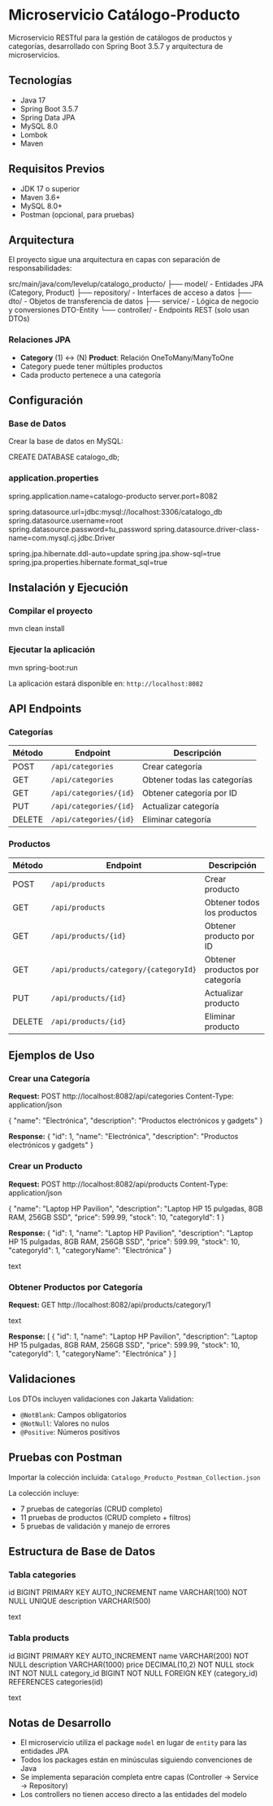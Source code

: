 # Microservicio Catálogo-Producto

Microservicio RESTful para la gestión de catálogos de productos y categorías, desarrollado con Spring Boot 3.5.7 y arquitectura de microservicios.

## Tecnologías

- Java 17
- Spring Boot 3.5.7
- Spring Data JPA
- MySQL 8.0
- Lombok
- Maven

## Requisitos Previos

- JDK 17 o superior
- Maven 3.6+
- MySQL 8.0+
- Postman (opcional, para pruebas)

## Arquitectura

El proyecto sigue una arquitectura en capas con separación de responsabilidades:

src/main/java/com/levelup/catalogo_producto/
├── model/ - Entidades JPA (Category, Product)
├── repository/ - Interfaces de acceso a datos
├── dto/ - Objetos de transferencia de datos
├── service/ - Lógica de negocio y conversiones DTO-Entity
└── controller/ - Endpoints REST (solo usan DTOs)

### Relaciones JPA

- **Category** (1) ↔ (N) **Product**: Relación OneToMany/ManyToOne
- Category puede tener múltiples productos
- Cada producto pertenece a una categoría

## Configuración

### Base de Datos

Crear la base de datos en MySQL:

CREATE DATABASE catalogo_db;

### application.properties

spring.application.name=catalogo-producto
server.port=8082

spring.datasource.url=jdbc:mysql://localhost:3306/catalogo_db
spring.datasource.username=root
spring.datasource.password=tu_password
spring.datasource.driver-class-name=com.mysql.cj.jdbc.Driver

spring.jpa.hibernate.ddl-auto=update
spring.jpa.show-sql=true
spring.jpa.properties.hibernate.format_sql=true

## Instalación y Ejecución

### Compilar el proyecto

mvn clean install

### Ejecutar la aplicación

mvn spring-boot:run

La aplicación estará disponible en: `http://localhost:8082`

## API Endpoints

### Categorías

| Método | Endpoint               | Descripción                  |
| ------ | ---------------------- | ---------------------------- |
| POST   | `/api/categories`      | Crear categoría              |
| GET    | `/api/categories`      | Obtener todas las categorías |
| GET    | `/api/categories/{id}` | Obtener categoría por ID     |
| PUT    | `/api/categories/{id}` | Actualizar categoría         |
| DELETE | `/api/categories/{id}` | Eliminar categoría           |

### Productos

| Método | Endpoint                              | Descripción                     |
| ------ | ------------------------------------- | ------------------------------- |
| POST   | `/api/products`                       | Crear producto                  |
| GET    | `/api/products`                       | Obtener todos los productos     |
| GET    | `/api/products/{id}`                  | Obtener producto por ID         |
| GET    | `/api/products/category/{categoryId}` | Obtener productos por categoría |
| PUT    | `/api/products/{id}`                  | Actualizar producto             |
| DELETE | `/api/products/{id}`                  | Eliminar producto               |

## Ejemplos de Uso

### Crear una Categoría

**Request:**
POST http://localhost:8082/api/categories
Content-Type: application/json

{
"name": "Electrónica",
"description": "Productos electrónicos y gadgets"
}

**Response:**
{
"id": 1,
"name": "Electrónica",
"description": "Productos electrónicos y gadgets"
}

### Crear un Producto

**Request:**
POST http://localhost:8082/api/products
Content-Type: application/json

{
"name": "Laptop HP Pavilion",
"description": "Laptop HP 15 pulgadas, 8GB RAM, 256GB SSD",
"price": 599.99,
"stock": 10,
"categoryId": 1
}

**Response:**
{
"id": 1,
"name": "Laptop HP Pavilion",
"description": "Laptop HP 15 pulgadas, 8GB RAM, 256GB SSD",
"price": 599.99,
"stock": 10,
"categoryId": 1,
"categoryName": "Electrónica"
}

text

### Obtener Productos por Categoría

**Request:**
GET http://localhost:8082/api/products/category/1

text

**Response:**
[
{
"id": 1,
"name": "Laptop HP Pavilion",
"description": "Laptop HP 15 pulgadas, 8GB RAM, 256GB SSD",
"price": 599.99,
"stock": 10,
"categoryId": 1,
"categoryName": "Electrónica"
}
]

## Validaciones

Los DTOs incluyen validaciones con Jakarta Validation:

- `@NotBlank`: Campos obligatorios
- `@NotNull`: Valores no nulos
- `@Positive`: Números positivos

## Pruebas con Postman

Importar la colección incluida: `Catalogo_Producto_Postman_Collection.json`

La colección incluye:

- 7 pruebas de categorías (CRUD completo)
- 11 pruebas de productos (CRUD completo + filtros)
- 5 pruebas de validación y manejo de errores

## Estructura de Base de Datos

### Tabla categories

id BIGINT PRIMARY KEY AUTO_INCREMENT
name VARCHAR(100) NOT NULL UNIQUE
description VARCHAR(500)

text

### Tabla products

id BIGINT PRIMARY KEY AUTO_INCREMENT
name VARCHAR(200) NOT NULL
description VARCHAR(1000)
price DECIMAL(10,2) NOT NULL
stock INT NOT NULL
category_id BIGINT NOT NULL
FOREIGN KEY (category_id) REFERENCES categories(id)

text

## Notas de Desarrollo

- El microservicio utiliza el package `model` en lugar de `entity` para las entidades JPA
- Todos los packages están en minúsculas siguiendo convenciones de Java
- Se implementa separación completa entre capas (Controller → Service → Repository)
- Los controllers no tienen acceso directo a las entidades del modelo
